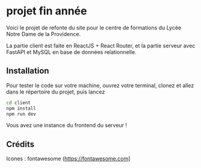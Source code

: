 # projet fin année
Voici le projet de refonte du site pour le centre de formations du Lycée Notre Dame de la Providence.

La partie client est faite en ReactJS + React Router, et la partie serveur avec FastAPI et MySQL en base de données relationnelle.

## Installation
Pour tester le code sur votre machine, ouvrez votre terminal, clonez et allez dans le répertoire du projet, puis lancez 
```bash
cd client
npm install
npm run dev
```

Vous avez une instance du frontend du serveur !

## Crédits
Icones : fontawesome (https://fontawesome.com]
